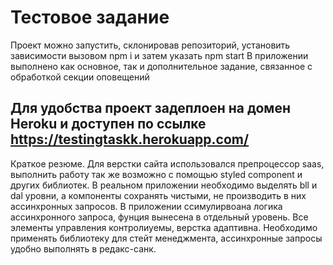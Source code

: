 # Тестовое задание
Проект можно запустить, склонировав репозиторий, установить зависимости вызовом npm i и затем указать npm start
В приложении выполнено как основное, так и дополнительное задание, связанное с обработкой секции оповещений 


## Для удобства проект задеплоен на домен Heroku и доступен по ссылке https://testingtaskk.herokuapp.com/

Краткое резюме. Для верстки сайта использовался препроцессор saas, выполнить работу так же возможно с помощью styled component и других библиотек. 
В реальном приложении необходимо выделять bll и dal уровни, а компоненты сохранять чистыми, не производить в них ассинхронных запросов. В приложении ссимулирвоана логика ассинхронного запроса, фунция вынесена в отдельный уровень. Все элементы управления контролиуемы, верстка адаптивна. Необходимо применять библиотеку для стейт менеджмента, ассинхронные запросы удобно выполнять в редакс-санк.
